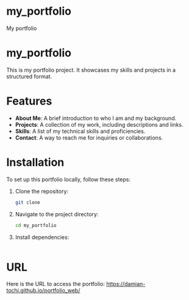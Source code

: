 # my_portfolio

My portfolio

# my_portfolio
This is my portfolio project. It showcases my skills and projects in a structured format.

# Features
- **About Me**: A brief introduction to who I am and my background.
- **Projects**: A collection of my work, including descriptions and links.
- **Skills**: A list of my technical skills and proficiencies.
- **Contact**: A way to reach me for inquiries or collaborations.

# Installation
To set up this portfolio locally, follow these steps:
1. Clone the repository:
   ```bash
   git clone
2. Navigate to the project directory:
   ```bash
   cd my_portfolio
   ```
3. Install dependencies:
   ```bash
   
# URL
Here is the URL to access the portfolio: https://damian-tochi.github.io/portfolio_web/


